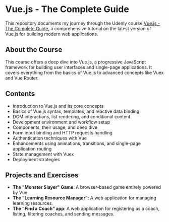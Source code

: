 # Vue.js - The Complete Guide

This repository documents my journey through the Udemy course [Vue.js - The Complete Guide](https://www.udemy.com/course/vuejs-2-the-complete-guide/?couponCode=KEEPLEARNING), a comprehensive tutorial on the latest version of Vue.js for building modern web applications.

## About the Course

This course offers a deep dive into Vue.js, a progressive JavaScript framework for building user interfaces and single-page applications. It covers everything from the basics of Vue.js to advanced concepts like Vuex and Vue Router.

## Contents

- Introduction to Vue.js and its core concepts
- Basics of Vue.js syntax, templates, and reactive data binding
- DOM interactions, list rendering, and conditional content
- Development environment and workflow setup
- Components, their usage, and deep dive
- Form input binding and HTTP requests handling
- Authentication techniques with Vue
- Enhancements using animations, transitions, and single-page application routing
- State management with Vuex
- Deployment strategies

## Projects and Exercises

- **The "Monster Slayer" Game**: A browser-based game entirely powered by Vue.
- **The "Learning Resource Manager"**: A web application for managing learning resources.
- **The "Find a Coach" app**: A web application for registering as a coach, listing, filtering coaches, and sending messages.

